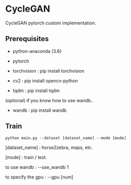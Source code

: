 # CycleGAN
CycleGAN pytorch custom implementation.

## Prerequisites
- python-anaconda (3.6)

- pytorch

- torchvision : pip install torchvision

- cv2 : pip install opencv-python

- tqdm : pip install tqdm

(optional) if you know how to use wandb..

- wandb : pip install wandb

## Train
    python main.py --dataset [dataset_name] --mode [mode]     

[dataset_name] : horse2zebra, maps, etc.

[mode] : train / test.

to use wandb : --use_wandb 1

to specify the gpu : --gpu [num]
